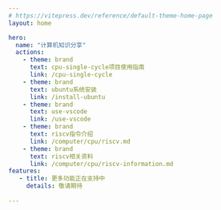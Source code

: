 ```yaml
---
# https://vitepress.dev/reference/default-theme-home-page
layout: home

hero:
  name: "计算机知识分享"
  actions:
    - theme: brand
      text: cpu-single-cycle项目使用指南
      link: /cpu-single-cycle
    - theme: brand
      text: ubuntu系统安装
      link: /install-ubuntu
    - theme: brand
      text: use-vscode
      link: /use-vscode
    - theme: brand
      text: riscv指令介绍
      link: /computer/cpu/riscv.md
    - theme: brand
      text: riscv相关资料
      link: /computer/cpu/riscv-information.md
features:
   - title: 更多功能正在支持中
     details: 敬请期待
  
---
```


